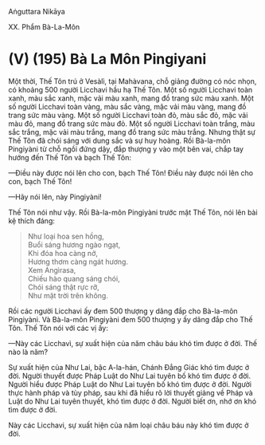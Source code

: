 Aṅguttara Nikāya

XX. Phẩm Bà-La-Môn

# (V) (195) Bà La Môn Pingiyani

Một thời, Thế Tôn trú ở Vesàlì, tại Mahàvana, chỗ giảng đường có nóc nhọn, có khoảng 500 người Licchavi hầu hạ Thế Tôn. Một số người Licchavi toàn xanh, màu sắc xanh, mặc vải màu xanh, mang đồ trang sức màu xanh. Một số người Licchavi toàn vàng, màu sắc vàng, mặc vải màu vàng, mang đồ trang sức màu vàng. Một số người Licchavi toàn đỏ, màu sắc đỏ, mặc vải màu đỏ, mang đồ trang sức màu đỏ. Một số người Licchavi toàn trắng, màu sắc trắng, mặc vải màu trắng, mang đồ trang sức màu trắng. Nhưng thật sự Thế Tôn đã chói sáng với dung sắc và sự huy hoàng. Rồi Bà-la-môn Pingiyàni từ chỗ ngồi đứng dậy, đắp thượng y vào một bên vai, chắp tay hướng đến Thế Tôn và bạch Thế Tôn:

—Ðiều này được nói lên cho con, bạch Thế Tôn! Ðiều này được nói lên cho con, bạch Thế Tôn!

—Hãy nói lên, này Pingiyàni!

Thế Tôn nói như vậy. Rồi Bà-la-môn Pingiyàni trước mặt Thế Tôn, nói lên bài kệ thích đáng:

> Như loại hoa sen hồng,  
> Buổi sáng hương ngào ngạt,  
> Khi đóa hoa càng nở,  
> Hương thơm càng ngát hương.  
> Xem Angìrasa,  
> Chiếu hào quang sáng chói,  
> Chói sáng thật rực rỡ,  
> Như mặt trời trên không.

Rồi các người Licchavi ấy đem 500 thượng y dâng đắp cho Bà-la-môn Pingiyàni. Và Bà-la-môn Pingiyàni đem 500 thượng y ấy dâng đắp cho Thế Tôn. Thế Tôn nói với các vị ấy:

—Này các Licchavì, sự xuất hiện của năm châu báu khó tìm được ở đời. Thế nào là năm?

Sự xuất hiện của Như Lai, bậc A-la-hán, Chánh Ðẳng Giác khó tìm được ở đời. Người thuyết được Pháp Luật do Như Lai tuyên bố khó tìm được ở đời. Người hiểu được Pháp Luật do Như Lai tuyên bố khó tìm được ở đời. Người thực hành pháp và tùy pháp, sau khi đã hiểu rõ lời thuyết giảng về Pháp và Luật do Như Lai tuyên thuyết, khó tìm được ở đời. Người biết ơn, nhớ ơn khó tìm được ở đời.

Này các Licchavi, sự xuất hiện của năm loại châu báu này khó tìm được ở đời.

